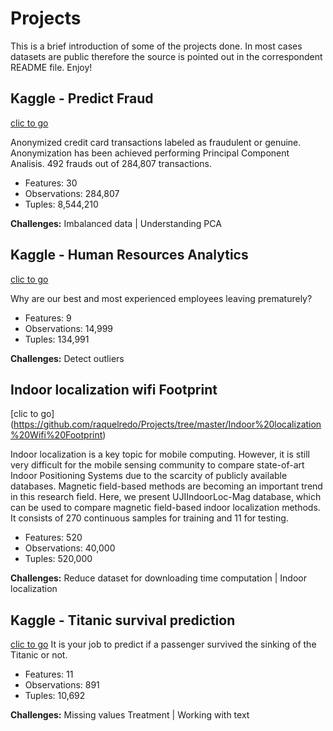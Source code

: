 Projects
================

This is a brief introduction of some of the projects done. In most cases datasets are public therefore the source is pointed out in the correspondent README file. Enjoy!

Kaggle - Predict Fraud
----------------------

[clic to go](https://github.com/raquelredo/Projects/tree/master/Kaggle%20-%20Predict%20Fraud)

Anonymized credit card transactions labeled as fraudulent or genuine. Anonymization has been achieved performing Principal Component Analisis. 492 frauds out of 284,807 transactions.

-   Features: 30
-   Observations: 284,807
-   Tuples: 8,544,210

**Challenges:** Imbalanced data | Understanding PCA

Kaggle - Human Resources Analytics
----------------------------------

[clic to go](https://github.com/raquelredo/Projects/tree/master/Kaggle%20-%20Human%20Resources%20Analytics)

Why are our best and most experienced employees leaving prematurely?

-   Features: 9
-   Observations: 14,999
-   Tuples: 134,991

**Challenges:** Detect outliers

Indoor localization wifi Footprint
----------------------------------

\[clic to go\] (<https://github.com/raquelredo/Projects/tree/master/Indoor%20localization%20Wifi%20Footprint>)

Indoor localization is a key topic for mobile computing. However, it is still very difficult for the mobile sensing community to compare state-of-art Indoor Positioning Systems due to the scarcity of publicly available databases. Magnetic field-based methods are becoming an important trend in this research field. Here, we present UJIIndoorLoc-Mag database, which can be used to compare magnetic field-based indoor localization methods. It consists of 270 continuous samples for training and 11 for testing.

-   Features: 520
-   Observations: 40,000
-   Tuples: 520,000

**Challenges:** Reduce dataset for downloading time computation | Indoor localization

Kaggle - Titanic survival prediction
------------------------------------

[clic to go](https://github.com/raquelredo/Projects/tree/master/Kaggle-%20Titanic%20survival%20prediction) It is your job to predict if a passenger survived the sinking of the Titanic or not.

-   Features: 11
-   Observations: 891
-   Tuples: 10,692

**Challenges:** Missing values Treatment | Working with text
